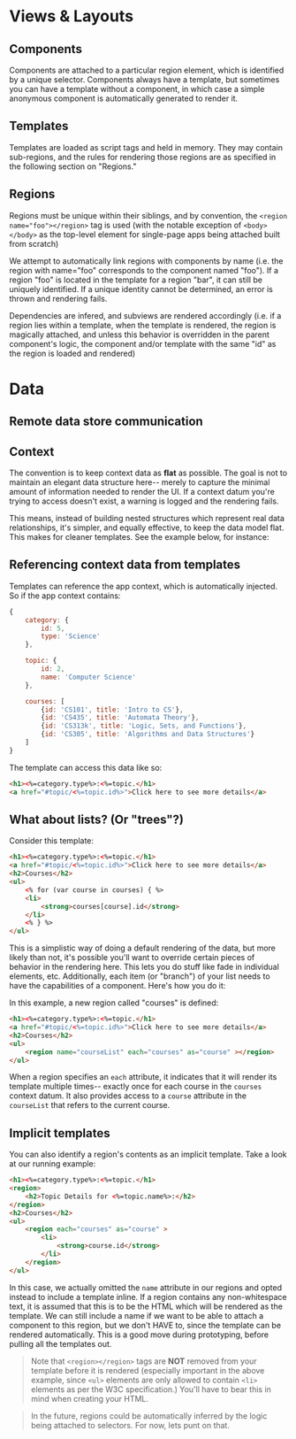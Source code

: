 # Views & Layouts

## Components

Components are attached to a particular region element, which is identified by a unique selector.  Components always have a template, but sometimes you can have a template without a component, in which case a simple anonymous component is automatically generated to render it.

## Templates

Templates are loaded as script tags and held in memory.  They may contain sub-regions, and the rules for rendering those regions are as specified in the following section on "Regions."

## Regions

Regions must be unique within their siblings, and by convention, the `<region name="foo"></region>` tag is used (with the notable exception of `<body></body>` as the top-level element for single-page apps being attached built from scratch)

We attempt to automatically link regions with components by name (i.e. the region with name="foo" corresponds to the component named "foo").  If a region "foo" is located in the template for a region "bar", it can still be uniquely identified.  If a unique identity cannot be determined, an error is thrown and rendering fails.

Dependencies are infered, and subviews are rendered accordingly (i.e. if a region lies within a template, when the template is rendered, the region is magically attached, and unless this behavior is overridden in the parent component's logic, the component and/or template with the same "id" as the region is loaded and rendered)


# Data

## Remote data store communication


## Context

The convention is to keep context data as **flat** as possible.  The goal is not to maintain an elegant data structure here-- merely to capture the minimal amount of information needed to render the UI.  If a context datum you're trying to access doesn't exist, a warning is logged and the rendering fails.

This means, instead of building nested structures which represent real data relationships, it's simpler, and equally effective, to keep the data model flat.  This makes for cleaner templates.  See the example below, for instance:

## Referencing context data from templates

Templates can reference the app context, which is automatically injected.  So if the app context contains:

```javascript
{
	category: {
		id: 5,
		type: 'Science'
	},

	topic: {
		id: 2,
		name: 'Computer Science'
	},

	courses: [
		{id: 'CS101', title: 'Intro to CS'},
		{id: 'CS435', title: 'Automata Theory'},
		{id: 'CS313k', title: 'Logic, Sets, and Functions'},
		{id: 'CS305', title: 'Algorithms and Data Structures'}
	]
}
```

The template can access this data like so:

```html
<h1><%=category.type%>:<%=topic.</h1>
<a href="#topic/<%=topic.id%>">Click here to see more details</a>

```


## What about lists?  (Or "trees"?)


Consider this template:

```html
<h1><%=category.type%>:<%=topic.</h1>
<a href="#topic/<%=topic.id%>">Click here to see more details</a>
<h2>Courses</h2>
<ul>
	<% for (var course in courses) { %>
	<li>
		<strong>courses[course].id</strong>
	</li>
	<% } %>
</ul>
```

This is a simplistic way of doing a default rendering of the data, but more likely than not, it's possible you'll want to override certain pieces of behavior in the rendering here.  This lets you do stuff like fade in individual elements, etc.  Additionally, each item (or "branch") of your list needs to have the capabilities of a component.  Here's how you do it:

In this example, a new region called "courses" is defined:
```html
<h1><%=category.type%>:<%=topic.</h1>
<a href="#topic/<%=topic.id%>">Click here to see more details</a>
<h2>Courses</h2>
<ul>
	<region name="courseList" each="courses" as="course" ></region>
</ul>
```

When a region specifies an `each` attribute, it indicates that it will render its template multiple times-- exactly once for each course in the `courses` context datum.  It also provides access to a `course` attribute in the `courseList` that refers to the current course.


## Implicit templates

You can also identify a region's contents as an implicit template.  Take a look at our running example:

```html
<h1><%=category.type%>:<%=topic.</h1>
<region>
	<h2>Topic Details for <%=topic.name%>:</h2>
</region>
<h2>Courses</h2>
<ul>
	<region each="courses" as="course" >
		<li>
			<strong>course.id</strong>
		</li>
	</region>
</ul>
```

In this case, we actually omitted the `name` attribute in our regions and opted instead to include a template inline.  If a region contains any non-whitespace text, it is assumed that this is to be the HTML which will be rendered as the template.  We can still include a name if we want to be able to attach a component to this region, but we don't HAVE to, since the template can be rendered automatically.  This is a good move during prototyping, before pulling all the templates out.

> Note that `<region></region>` tags are **NOT** removed from your template before it is rendered (especially important in the above example, since `<ul>` elements are only allowed to contain `<li>` elements as per the W3C specification.)  You'll have to bear this in mind when creating your HTML.

> In the future, regions could be automatically inferred by the logic being attached to selectors.  For now, lets punt on that.